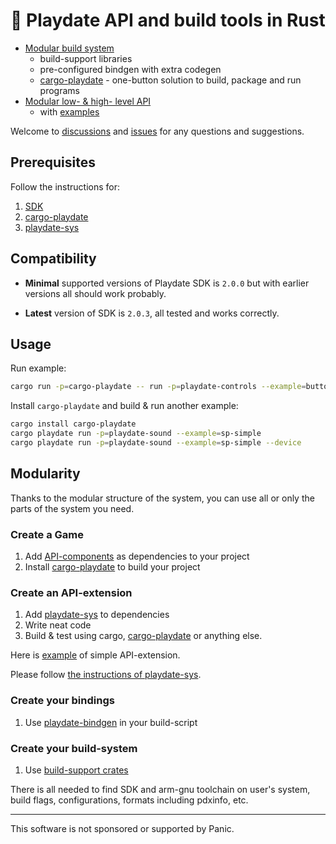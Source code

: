 # 🦀 Playdate API and build tools in Rust

* [Modular build system][support-dir]
  - build-support libraries
  - pre-configured bindgen with extra codegen
  - [cargo-playdate][cargo-dir] - one-button solution to build, package and run programs
* [Modular low- & high- level API][api-dir]
  - with [examples][ctrl-examples-dir]

Welcome to [discussions][] and [issues][] for any questions and suggestions.


## Prerequisites

Follow the instructions for:
1. [SDK](https://sdk.play.date/Inside%20Playdate%20with%20C.html#_prerequisites)
1. [cargo-playdate](https://github.com/boozook/playdate/blob/main/cargo/README.md#prerequisites)
1. [playdate-sys](https://github.com/boozook/playdate/tree/main/api/sys#prerequisites)


## Compatibility

* __Minimal__ supported versions of Playdate SDK is `2.0.0` but with earlier versions all should work probably.

* __Latest__ version of SDK is `2.0.3`, all tested and works correctly.



## Usage

Run example:
```bash
cargo run -p=cargo-playdate -- run -p=playdate-controls --example=buttons
```

Install `cargo-playdate` and build & run another example:
```bash
cargo install cargo-playdate
cargo playdate run -p=playdate-sound --example=sp-simple
cargo playdate run -p=playdate-sound --example=sp-simple --device
```


## Modularity

Thanks to the modular structure of the system, you can use all or only the parts of the system you need.

### Create a Game

1. Add [API-components][api-dir] as dependencies to your project
1. Install [cargo-playdate][] to build your project

### Create an API-extension

1. Add [playdate-sys][] to dependencies
1. Write neat code
1. Build & test using cargo, [cargo-playdate][] or anything else.

Here is [example][color-dir] of simple API-extension.

Please follow [the instructions of playdate-sys](https://github.com/boozook/playdate/tree/main/api/sys#extension-development).

### Create your bindings

1. Use [playdate-bindgen][] in your build-script

### Create your build-system

1. Use [build-support crates][support-dir]

There is all needed to find SDK and arm-gnu toolchain on user's system, build flags, configurations, formats including pdxinfo, etc.



[playdate-sys]: https://crates.io/crates/playdate-sys
[cargo-playdate]: https://crates.io/crates/cargo-playdate
[playdate-bindgen]: https://crates.io/crates/playdate-bindgen

[support-dir]: https://github.com/boozook/playdate/tree/main/support
[cargo-dir]: https://github.com/boozook/playdate/tree/main/cargo
[api-dir]: https://github.com/boozook/playdate/tree/main/api
[ctrl-examples-dir]: https://github.com/boozook/playdate/tree/main/api/ctrl/examples
[color-dir]: https://github.com/boozook/playdate/tree/main/api/color

[issues]: https://github.com/boozook/playdate/issues
[discussions]: https://github.com/boozook/playdate/discussions




- - -

This software is not sponsored or supported by Panic.
